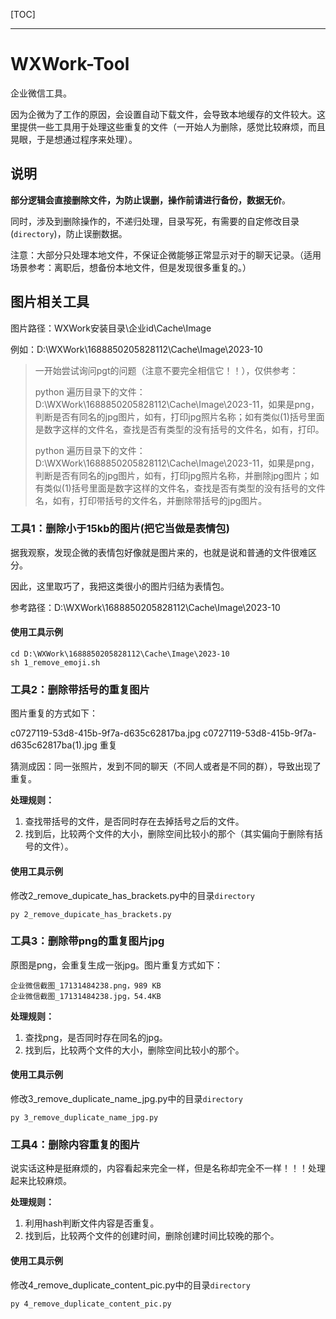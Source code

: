 [TOC]

---

# WXWork-Tool

企业微信工具。

因为企微为了工作的原因，会设置自动下载文件，会导致本地缓存的文件较大。这里提供一些工具用于处理这些重复的文件（一开始人为删除，感觉比较麻烦，而且晃眼，于是想通过程序来处理）。

## 说明

**部分逻辑会直接删除文件，为防止误删，操作前请进行备份，数据无价**。

同时，涉及到删除操作的，不递归处理，目录写死，有需要的自定修改目录(`directory`)，防止误删数据。

注意：大部分只处理本地文件，不保证企微能够正常显示对于的聊天记录。（适用场景参考：离职后，想备份本地文件，但是发现很多重复的。）

## 图片相关工具 

图片路径：WXWork安装目录\企业id\Cache\Image

例如：D:\WXWork\1688850205828112\Cache\Image\2023-10

> 一开始尝试询问pgt的问题（注意不要完全相信它！！），仅供参考：
>
> python 遍历目录下的文件：D:\WXWork\1688850205828112\Cache\Image\2023-11，如果是png，判断是否有同名的jpg图片，如有，打印jpg照片名称；如有类似(1)括号里面是数字这样的文件名，查找是否有类型的没有括号的文件名，如有，打印。
>
> python 遍历目录下的文件：D:\WXWork\1688850205828112\Cache\Image\2023-11，如果是png，判断是否有同名的jpg图片，如有，打印jpg照片名称，并删除jpg图片；如有类似(1)括号里面是数字这样的文件名，查找是否有类型的没有括号的文件名，如有，打印带括号的文件名，并删除带括号的jpg图片。

### 工具1：删除小于15kb的图片(把它当做是表情包)

据我观察，发现企微的表情包好像就是图片来的，也就是说和普通的文件很难区分。

因此，这里取巧了，我把这类很小的图片归结为表情包。

参考路径：D:\WXWork\1688850205828112\Cache\Image\2023-10

#### 使用工具示例

```shell
cd D:\WXWork\1688850205828112\Cache\Image\2023-10
sh 1_remove_emoji.sh
```

### 工具2：删除带括号的重复图片

图片重复的方式如下：

c0727119-53d8-415b-9f7a-d635c62817ba.jpg 
c0727119-53d8-415b-9f7a-d635c62817ba(1).jpg 重复

猜测成因：同一张照片，发到不同的聊天（不同人或者是不同的群），导致出现了重复。

**处理规则：**

1. 查找带括号的文件，是否同时存在去掉括号之后的文件。
2. 找到后，比较两个文件的大小，删除空间比较小的那个（其实偏向于删除有括号的文件）。

#### 使用工具示例

修改2_remove_dupicate_has_brackets.py中的目录`directory`

```shell
py 2_remove_dupicate_has_brackets.py
```

### 工具3：删除带png的重复图片jpg

原图是png，会重复生成一张jpg。图片重复方式如下：

```
企业微信截图_17131484238.png，989 KB
企业微信截图_17131484238.jpg，54.4KB
```

**处理规则：**

1. 查找png，是否同时存在同名的jpg。
2. 找到后，比较两个文件的大小，删除空间比较小的那个。

#### 使用工具示例

修改3_remove_duplicate_name_jpg.py中的目录`directory`

```shell
py 3_remove_duplicate_name_jpg.py
```

### 工具4：删除内容重复的图片

说实话这种是挺麻烦的，内容看起来完全一样，但是名称却完全不一样！！！处理起来比较麻烦。

**处理规则：**

1. 利用hash判断文件内容是否重复。
2. 找到后，比较两个文件的创建时间，删除创建时间比较晚的那个。

#### 使用工具示例

修改4_remove_duplicate_content_pic.py中的目录`directory`

```shell
py 4_remove_duplicate_content_pic.py
```



